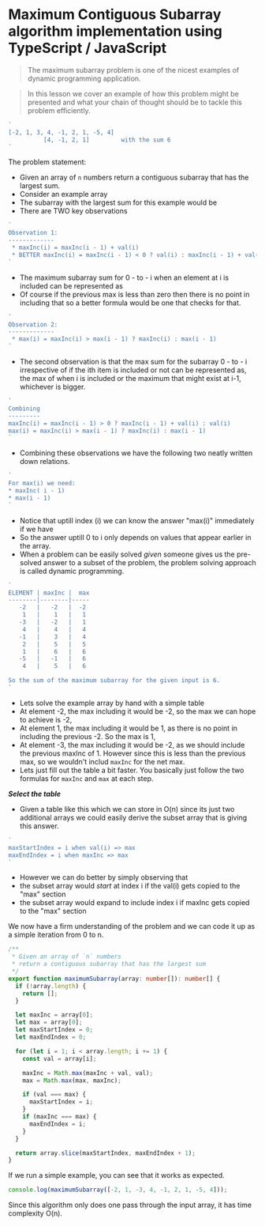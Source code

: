 # Maximum Contiguous Subarray algorithm implementation using TypeScript / JavaScript

> The maximum subarray problem is one of the nicest examples of dynamic programming application.

> In this lesson we cover an example of how this problem might be presented and what your chain of thought should be to tackle this problem efficiently.


```ts
`
[-2, 1, 3, 4, -1, 2, 1, -5, 4]
          [4, -1, 2, 1]         with the sum 6
`
```
The problem statement:
* Given an array of `n` numbers return a contiguous subarray that has the largest sum.
* Consider an example array
* The subarray with the largest sum for this example would be
* There are TWO key observations

```ts
`
Observation 1:
-------------
 * maxInc(i) = maxInc(i - 1) + val(i)
 * BETTER maxInc(i) = maxInc(i - 1) < 0 ? val(i) : maxInc(i - 1) + val(i)
`
```
* The maximum subarray sum for 0 - to - i when an element at i is included can be represented as
* Of course if the previous max is less than zero then there is no point in including that so a better formula would be one that checks for that.


```ts
`
Observation 2:
-------------
 * max(i) = maxInc(i) > max(i - 1) ? maxInc(i) : max(i - 1)
`
```
* The second observation is that the max sum for the subarray 0 - to - i irrespective of if the ith item is included or not can be represented as, the max of when i is included or the maximum that might exist at i-1, whichever is bigger.

```ts
`
Combining
---------
maxInc(i) = maxInc(i - 1) > 0 ? maxInc(i - 1) + val(i) : val(i)
max(i) = maxInc(i) > max(i - 1) ? maxInc(i) : max(i - 1)
`
```
* Combining these observations we have the following two neatly written down relations.


```ts
`
For max(i) we need:
* maxInc( i - 1)
* max(i - 1)
`
```
* Notice that uptill index (i) we can know the answer "max(i)" immediately if we have
* So the answer uptill 0 to i only depends on values that appear earlier in the array.
* When a problem can be easily solved *given* someone gives us the pre-solved answer to a subset of the problem, the problem solving approach is called dynamic programming.


```ts
`
ELEMENT | maxInc |  max
--------|--------|-----
   -2   |   -2   |  -2
    1   |    1   |   1
   -3   |   -2   |   1
    4   |    4   |   4
   -1   |    3   |   4
    2   |    5   |   5
    1   |    6   |   6
   -5   |   -1   |   6
    4   |    5   |   6

So the sum of the maximum subarray for the given input is 6.
`
```

* Lets solve the example array by hand with a simple table
* At element -2, the max including it would be -2, so the max we can hope to achieve is -2, 
* At element  1, the max including it would be 1, as there is no point in including the previous -2. So the max is 1, 
* At element -3, the max including it would be -2, as we should include the previous maxInc of 1. However since this is less than the previous max, so we wouldn't includ `maxInc` for the net max. 
* Lets just fill out the table a bit faster. You basically just follow the two formulas for `maxInc` and `max` at each step. 

***Select the table***
* Given a table like this which we can store in O(n) since its just two additional arrays we
could easily derive the subset array that is giving this answer.

```ts
`
maxStartIndex = i when val(i) => max
maxEndIndex = i when maxInc => max
`
```
* However we can do better by simply observing that
* the subset array would *start* at index i if the val(i) gets copied to the "max" section
* the subset array would expand to include index i if maxInc gets copied to the "max" section

We now have a firm understanding of the problem and we can code it up as a simple iteration from 0 to n.

```ts
/**
 * Given an array of `n` numbers
 * return a contiguous subarray that has the largest sum
 */
export function maximumSubarray(array: number[]): number[] {
  if (!array.length) {
    return [];
  }

  let maxInc = array[0];
  let max = array[0];
  let maxStartIndex = 0;
  let maxEndIndex = 0;

  for (let i = 1; i < array.length; i += 1) {
    const val = array[i];

    maxInc = Math.max(maxInc + val, val);
    max = Math.max(max, maxInc);

    if (val === max) {
      maxStartIndex = i;
    }
    if (maxInc === max) {
      maxEndIndex = i;
    }
  }

  return array.slice(maxStartIndex, maxEndIndex + 1);
}
```
If we run a simple example, you can see that it works as expected.

```ts
console.log(maximumSubarray([-2, 1, -3, 4, -1, 2, 1, -5, 4]));
```

Since this algorithm only does one pass through the input array, it has time complexity O(n).
